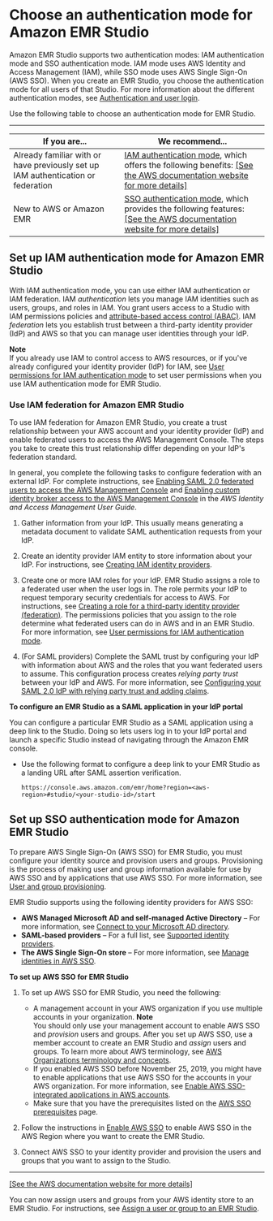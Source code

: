 # Choose an authentication mode for Amazon EMR Studio<a name="emr-studio-authentication"></a>

Amazon EMR Studio supports two authentication modes: IAM authentication mode and SSO authentication mode\. IAM mode uses AWS Identity and Access Management \(IAM\), while SSO mode uses AWS Single Sign\-On \(AWS SSO\)\. When you create an EMR Studio, you choose the authentication mode for all users of that Studio\. For more information about the different authentication modes, see [Authentication and user login](how-emr-studio-works.md#emr-studio-login)\.

Use the following table to choose an authentication mode for EMR Studio\.


****  

| If you are\.\.\. | We recommend\.\.\. | 
| --- | --- | 
| Already familiar with or have previously set up IAM authentication or federation |  [IAM authentication mode](#emr-studio-iam-authentication), which offers the following benefits: [\[See the AWS documentation website for more details\]](http://docs.aws.amazon.com/emr/latest/ManagementGuide/emr-studio-authentication.html)  | 
| New to AWS or Amazon EMR |  [SSO authentication mode](#emr-studio-enable-sso), which provides the following features: [\[See the AWS documentation website for more details\]](http://docs.aws.amazon.com/emr/latest/ManagementGuide/emr-studio-authentication.html)  | 

## Set up IAM authentication mode for Amazon EMR Studio<a name="emr-studio-iam-authentication"></a>

With IAM authentication mode, you can use either IAM authentication or IAM federation\. IAM *authentication* lets you manage IAM identities such as users, groups, and roles in IAM\. You grant users access to a Studio with IAM permissions policies and [attribute\-based access control \(ABAC\)](https://docs.aws.amazon.com/IAM/latest/UserGuide/introduction_attribute-based-access-control.html)\. IAM *federation* lets you establish trust between a third\-party identity provider \(IdP\) and AWS so that you can manage user identities through your IdP\.

**Note**  
If you already use IAM to control access to AWS resources, or if you've already configured your identity provider \(IdP\) for IAM, see [User permissions for IAM authentication mode](how-emr-studio-works.md#emr-studio-iam-authorization) to set user permissions when you use IAM authentication mode for EMR Studio\.

### Use IAM federation for Amazon EMR Studio<a name="emr-studio-iam-federation"></a>

To use IAM federation for Amazon EMR Studio, you create a trust relationship between your AWS account and your identity provider \(IdP\) and enable federated users to access the AWS Management Console\. The steps you take to create this trust relationship differ depending on your IdP's federation standard\.

In general, you complete the following tasks to configure federation with an external IdP\. For complete instructions, see [Enabling SAML 2\.0 federated users to access the AWS Management Console](https://docs.aws.amazon.com/IAM/latest/UserGuide/id_roles_providers_enable-console-saml.html) and [Enabling custom identity broker access to the AWS Management Console](https://docs.aws.amazon.com/IAM/latest/UserGuide/id_roles_providers_enable-console-custom-url.html) in the *AWS Identity and Access Management User Guide*\.

1. Gather information from your IdP\. This usually means generating a metadata document to validate SAML authentication requests from your IdP\.

1. Create an identity provider IAM entity to store information about your IdP\. For instructions, see [Creating IAM identity providers](https://docs.aws.amazon.com/IAM/latest/UserGuide/id_roles_providers_create.html)\.

1. Create one or more IAM roles for your IdP\. EMR Studio assigns a role to a federated user when the user logs in\. The role permits your IdP to request temporary security credentials for access to AWS\. For instructions, see [Creating a role for a third\-party identity provider \(federation\)](https://docs.aws.amazon.com/IAM/latest/UserGuide/id_roles_create_for-idp.html)\. The permissions policies that you assign to the role determine what federated users can do in AWS and in an EMR Studio\. For more information, see [User permissions for IAM authentication mode](how-emr-studio-works.md#emr-studio-iam-authorization)\.

1. \(For SAML providers\) Complete the SAML trust by configuring your IdP with information about AWS and the roles that you want federated users to assume\. This configuration process creates *relying party trust* between your IdP and AWS\. For more information, see [Configuring your SAML 2\.0 IdP with relying party trust and adding claims](https://docs.aws.amazon.com/IAM/latest/UserGuide/id_roles_providers_create_saml_relying-party.html)\.

**To configure an EMR Studio as a SAML application in your IdP portal**

You can configure a particular EMR Studio as a SAML application using a deep link to the Studio\. Doing so lets users log in to your IdP portal and launch a specific Studio instead of navigating through the Amazon EMR console\.
+ Use the following format to configure a deep link to your EMR Studio as a landing URL after SAML assertion verification\. 

  ```
  https://console.aws.amazon.com/emr/home?region=<aws-region>#studio/<your-studio-id>/start
  ```

## Set up SSO authentication mode for Amazon EMR Studio<a name="emr-studio-enable-sso"></a>

To prepare AWS Single Sign\-On \(AWS SSO\) for EMR Studio, you must configure your identity source and provision users and groups\. Provisioning is the process of making user and group information available for use by AWS SSO and by applications that use AWS SSO\. For more information, see [User and group provisioning](https://docs.aws.amazon.com/singlesignon/latest/userguide/users-groups-provisioning.html#user-group-provision)\. 

EMR Studio supports using the following identity providers for AWS SSO:
+ **AWS Managed Microsoft AD and self\-managed Active Directory** – For more information, see [Connect to your Microsoft AD directory](https://docs.aws.amazon.com/singlesignon/latest/userguide/manage-your-identity-source-ad.html)\.
+ **SAML\-based providers** – For a full list, see [Supported identity providers](https://docs.aws.amazon.com/singlesignon/latest/userguide/supported-idps.html)\.
+ **The AWS Single Sign\-On store** – For more information, see [Manage identities in AWS SSO](https://docs.aws.amazon.com/singlesignon/latest/userguide/manage-your-identity-source-sso.html)\.

**To set up AWS SSO for EMR Studio**

1. To set up AWS SSO for EMR Studio, you need the following:
   + A management account in your AWS organization if you use multiple accounts in your organization\. 
**Note**  
You should only use your management account to enable AWS SSO and *provision* users and groups\. After you set up AWS SSO, use a member account to create an EMR Studio and *assign* users and groups\. To learn more about AWS terminology, see [AWS Organizations terminology and concepts](https://docs.aws.amazon.com/organizations/latest/userguide/orgs_getting-started_concepts.html)\. 
   + If you enabled AWS SSO before November 25, 2019, you might have to enable applications that use AWS SSO for the accounts in your AWS organization\. For more information, see [Enable AWS SSO\-integrated applications in AWS accounts](https://docs.aws.amazon.com/singlesignon/latest/userguide/app-enablement.html#enable-app-enablement)\.
   + Make sure that you have the prerequisites listed on the [AWS SSO prerequisites](https://docs.aws.amazon.com/singlesignon/latest/userguide/prereqs.html) page\.

1. Follow the instructions in [Enable AWS SSO](https://docs.aws.amazon.com/singlesignon/latest/userguide/step1.html) to enable AWS SSO in the AWS Region where you want to create the EMR Studio\.

1. Connect AWS SSO to your identity provider and provision the users and groups that you want to assign to the Studio\.   
****    
[\[See the AWS documentation website for more details\]](http://docs.aws.amazon.com/emr/latest/ManagementGuide/emr-studio-authentication.html)

You can now assign users and groups from your AWS identity store to an EMR Studio\. For instructions, see [Assign a user or group to an EMR Studio](emr-studio-manage-users.md#emr-studio-assign-users-groups)\.